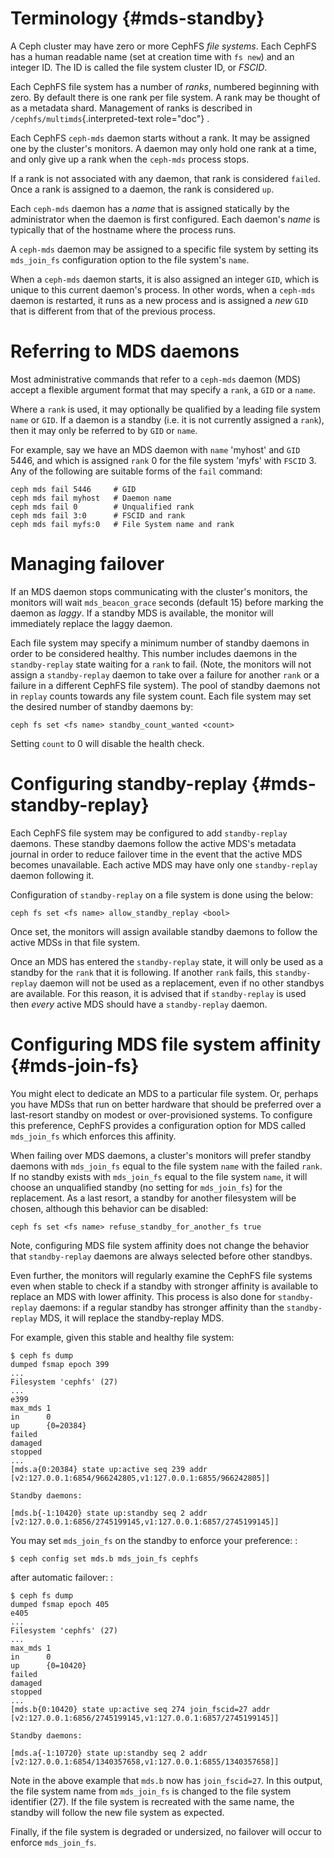 # Terminology {#mds-standby}

A Ceph cluster may have zero or more CephFS *file systems*. Each CephFS
has a human readable name (set at creation time with `fs new`) and an
integer ID. The ID is called the file system cluster ID, or *FSCID*.

Each CephFS file system has a number of *ranks*, numbered beginning with
zero. By default there is one rank per file system. A rank may be
thought of as a metadata shard. Management of ranks is described in
`/cephfs/multimds`{.interpreted-text role="doc"} .

Each CephFS `ceph-mds` daemon starts without a rank. It may be assigned
one by the cluster\'s monitors. A daemon may only hold one rank at a
time, and only give up a rank when the `ceph-mds` process stops.

If a rank is not associated with any daemon, that rank is considered
`failed`. Once a rank is assigned to a daemon, the rank is considered
`up`.

Each `ceph-mds` daemon has a *name* that is assigned statically by the
administrator when the daemon is first configured. Each daemon\'s *name*
is typically that of the hostname where the process runs.

A `ceph-mds` daemon may be assigned to a specific file system by setting
its `mds_join_fs` configuration option to the file system\'s `name`.

When a `ceph-mds` daemon starts, it is also assigned an integer `GID`,
which is unique to this current daemon\'s process. In other words, when
a `ceph-mds` daemon is restarted, it runs as a new process and is
assigned a *new* `GID` that is different from that of the previous
process.

# Referring to MDS daemons

Most administrative commands that refer to a `ceph-mds` daemon (MDS)
accept a flexible argument format that may specify a `rank`, a `GID` or
a `name`.

Where a `rank` is used, it may optionally be qualified by a leading file
system `name` or `GID`. If a daemon is a standby (i.e. it is not
currently assigned a `rank`), then it may only be referred to by `GID`
or `name`.

For example, say we have an MDS daemon with `name` \'myhost\' and `GID`
5446, and which is assigned `rank` 0 for the file system \'myfs\' with
`FSCID` 3. Any of the following are suitable forms of the `fail`
command:

    ceph mds fail 5446     # GID
    ceph mds fail myhost   # Daemon name
    ceph mds fail 0        # Unqualified rank
    ceph mds fail 3:0      # FSCID and rank
    ceph mds fail myfs:0   # File System name and rank

# Managing failover

If an MDS daemon stops communicating with the cluster\'s monitors, the
monitors will wait `mds_beacon_grace` seconds (default 15) before
marking the daemon as *laggy*. If a standby MDS is available, the
monitor will immediately replace the laggy daemon.

Each file system may specify a minimum number of standby daemons in
order to be considered healthy. This number includes daemons in the
`standby-replay` state waiting for a `rank` to fail. (Note, the monitors
will not assign a `standby-replay` daemon to take over a failure for
another `rank` or a failure in a different CephFS file system). The pool
of standby daemons not in `replay` counts towards any file system count.
Each file system may set the desired number of standby daemons by:

    ceph fs set <fs name> standby_count_wanted <count>

Setting `count` to 0 will disable the health check.

# Configuring standby-replay {#mds-standby-replay}

Each CephFS file system may be configured to add `standby-replay`
daemons. These standby daemons follow the active MDS\'s metadata journal
in order to reduce failover time in the event that the active MDS
becomes unavailable. Each active MDS may have only one `standby-replay`
daemon following it.

Configuration of `standby-replay` on a file system is done using the
below:

    ceph fs set <fs name> allow_standby_replay <bool>

Once set, the monitors will assign available standby daemons to follow
the active MDSs in that file system.

Once an MDS has entered the `standby-replay` state, it will only be used
as a standby for the `rank` that it is following. If another `rank`
fails, this `standby-replay` daemon will not be used as a replacement,
even if no other standbys are available. For this reason, it is advised
that if `standby-replay` is used then *every* active MDS should have a
`standby-replay` daemon.

# Configuring MDS file system affinity {#mds-join-fs}

You might elect to dedicate an MDS to a particular file system. Or,
perhaps you have MDSs that run on better hardware that should be
preferred over a last-resort standby on modest or over-provisioned
systems. To configure this preference, CephFS provides a configuration
option for MDS called `mds_join_fs` which enforces this affinity.

When failing over MDS daemons, a cluster\'s monitors will prefer standby
daemons with `mds_join_fs` equal to the file system `name` with the
failed `rank`. If no standby exists with `mds_join_fs` equal to the file
system `name`, it will choose an unqualified standby (no setting for
`mds_join_fs`) for the replacement. As a last resort, a standby for
another filesystem will be chosen, although this behavior can be
disabled:

    ceph fs set <fs name> refuse_standby_for_another_fs true

Note, configuring MDS file system affinity does not change the behavior
that `standby-replay` daemons are always selected before other standbys.

Even further, the monitors will regularly examine the CephFS file
systems even when stable to check if a standby with stronger affinity is
available to replace an MDS with lower affinity. This process is also
done for `standby-replay` daemons: if a regular standby has stronger
affinity than the `standby-replay` MDS, it will replace the
standby-replay MDS.

For example, given this stable and healthy file system:

    $ ceph fs dump
    dumped fsmap epoch 399
    ...
    Filesystem 'cephfs' (27)
    ...
    e399
    max_mds 1
    in      0
    up      {0=20384}
    failed
    damaged
    stopped
    ...
    [mds.a{0:20384} state up:active seq 239 addr [v2:127.0.0.1:6854/966242805,v1:127.0.0.1:6855/966242805]]

    Standby daemons:

    [mds.b{-1:10420} state up:standby seq 2 addr [v2:127.0.0.1:6856/2745199145,v1:127.0.0.1:6857/2745199145]]

You may set `mds_join_fs` on the standby to enforce your preference: :

    $ ceph config set mds.b mds_join_fs cephfs

after automatic failover: :

    $ ceph fs dump
    dumped fsmap epoch 405
    e405
    ...
    Filesystem 'cephfs' (27)
    ...
    max_mds 1
    in      0
    up      {0=10420}
    failed
    damaged
    stopped
    ...
    [mds.b{0:10420} state up:active seq 274 join_fscid=27 addr [v2:127.0.0.1:6856/2745199145,v1:127.0.0.1:6857/2745199145]]

    Standby daemons:

    [mds.a{-1:10720} state up:standby seq 2 addr [v2:127.0.0.1:6854/1340357658,v1:127.0.0.1:6855/1340357658]]

Note in the above example that `mds.b` now has `join_fscid=27`. In this
output, the file system name from `mds_join_fs` is changed to the file
system identifier (27). If the file system is recreated with the same
name, the standby will follow the new file system as expected.

Finally, if the file system is degraded or undersized, no failover will
occur to enforce `mds_join_fs`.
